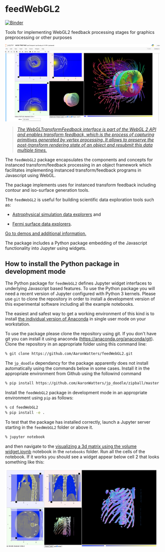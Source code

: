 # feedWebGL2

[![Binder](https://mybinder.org/badge.svg)](https://mybinder.org/v2/gh/AaronWatters/feedWebGL2/master)

Tools for implementing WebGL2 feedback processing stages for graphics preprocessing or other purposes

<img src="magnetic_field.png" width=600/>

<blockquote>
<a href="https://developer.mozilla.org/en-US/docs/Web/API/WebGLTransformFeedback"><em>
The WebGLTransformFeedback interface is part of the WebGL 2 API and enables transform feedback, which is the process of capturing primitives generated by vertex processing. It allows to preserve the post-transform rendering state of an object and resubmit this data multiple times.
</em></a>
</blockquote>

The <code>feedWebGL2</code> package encapsulates the components
and concepts for
instanced transform/feedback processing in an object framework
which facilitates implementing instanced transform/feedback programs
in Javascript using WebGL.

The package implements uses for instanced transform feedback
including contour and iso-surface generation tools.

The <code>feedWebGL2</code> is useful for building scientific data exploration tools
such as:

* <a href="https://github.com/flatironinstitute/radiation_viz">Astrophysical simulation data explorers</a> and

* <a href="https://github.com/flatironinstitute/Fermi_surface_visualization">Fermi surface data explorers</a>.

<a href="https://flatironinstitute.github.io/feedWebGL2/">
Go to demos and additional information.
</a>


The package includes a Python package embedding of the Javascript functionality into Jupyter using widgets.

## How to install the Python package in development mode

The Python package for <code>feedWebGL2</code> defines Jupyter widget interfaces to underlying
Javascript based features.  To use the Python package you will need a recent version of Jupyter
configured with Python 3 kernels.  Please use `git` to clone the repository in order to
install a development version of this experimental software including all the example notebooks.

The easiest and safest way to get a working environment of this kind is to install
<a href="https://www.anaconda.com/products/individual">the individual version of Anaconda</a>
in single user mode on your workstation.

To use the package please clone the repository using git.  If you don't have git you can install it
using anaconda (<a href="https://anaconda.org/anaconda/git">https://anaconda.org/anaconda/git</a>).
Clone the repository in an appropriate folder using this command line:

```bash
% git clone https://github.com/AaronWatters/feedWebGL2.git
```

The `jp_doodle` dependancy for the package apparently does not install
automatically using the commands below in some cases.  Install it in
the appropriate environment from Github using the followind command

```bash
% pip install https://github.com/AaronWatters/jp_doodle/zipball/master
```

Install the `feedWebGL2` package in development mode
in an appropriate environment using `pip`
as follows:

```bash
% cd feedWebGL2
% pip install -e .
```

To test that the package has installed correctly, launch a Jupyter server starting in the
`feedWebGL2` folder or above it.

```bash
% jupyter notebook
```

and then navigate to the 
<a href="https://github.com/AaronWatters/feedWebGL2/blob/master/notebooks/visualizing%20a%203d%20matrix%20using%20the%20volume%20widget.ipynb">
visualizing a 3d matrix using the volume widget.ipynb</a> notebook in the `notebooks` folder.
Run all the cells of the notebook.  If it works you should see a widget appear below
cell 2 that looks something like this:

<img src="./notebooks/torso.png">


